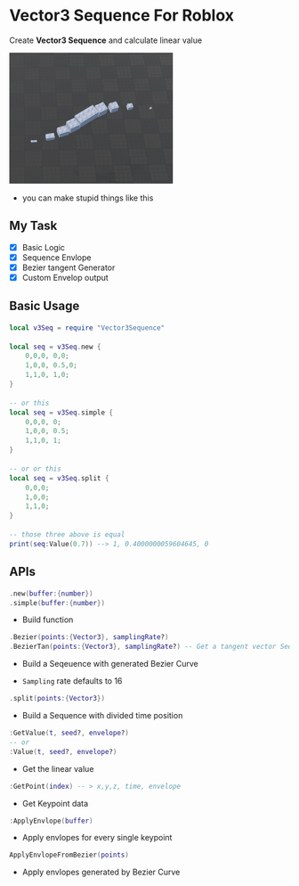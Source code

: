 # Vector3 Sequence For Roblox

Create **Vector3 Sequence** and calculate linear value

![Image](test/GIF%202024-7-15%2014-50-42.gif)

- you can make stupid things like this

## My Task

- [x] Basic Logic
- [x] Sequence Envlope
- [x] Bezier tangent Generator
- [x] Custom Envelop output

## Basic Usage

```lua
local v3Seq = require "Vector3Sequence"

local seq = v3Seq.new {
    0,0,0, 0,0;
    1,0,0, 0.5,0;
    1,1,0, 1,0;
}

-- or this
local seq = v3Seq.simple {
    0,0,0, 0;
    1,0,0, 0.5;
    1,1,0, 1;
}

-- or or this
local seq = v3Seq.split {
    0,0,0;
    1,0,0;
    1,1,0;
}

-- those three above is equal
print(seq:Value(0.7)) --> 1, 0.4000000059604645, 0
```

## APIs

``` lua
.new(buffer:{number})
.simple(buffer:{number})
```

- Build function

``` lua
.Bezier(points:{Vector3}, samplingRate?)
.BezierTan(points:{Vector3}, samplingRate?) -- Get a tangent vector Sequence
```

- Build a Seqeuence with generated Bezier Curve

- `Sampling` rate defaults to 16

``` lua
.split(points:{Vector3})
```

- Build a Sequence with divided time position

``` lua
:GetValue(t, seed?, envelope?)
-- or
:Value(t, seed?, envelope?)
```

- Get the linear value

``` lua
:GetPoint(index) -- > x,y,z, time, envelope
```

- Get Keypoint data

``` lua
:ApplyEnvlope(buffer)
```

- Apply envlopes for every single keypoint

```lua
ApplyEnvlopeFromBezier(points)
```

- Apply envlopes generated by Bezier Curve
